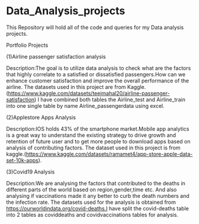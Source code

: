 # Data_Analysis_projects

This Repository will hold all of the code and queries for my Data analysis projects. 

Portfolio Projects

(1)Airline passenger satisfaction analysis

Description:The goal is to utilize data analysis to check what are the factors that highly correlate to a satisfied or dissatisfied passengers.How can we enhance customer satisfaction and improve the overall performance of the airline. 
The datasets used in this project are from Kaggle.(https://www.kaggle.com/datasets/teejmahal20/airline-passenger-satisfaction)
I have combined both tables the Airline_test and Airline_train into one single table by name Airline_passengerdata using excel. 


(2)Applestore Apps Analysis

Description:IOS holds 43% of the smartphone market.Mobile app analytics is a great way to understand the existing strategy to drive growth and retention of future user and to get more people to download apps based on analysis of contributing factors.
The dataset used in this project is from kaggle.(https://www.kaggle.com/datasets/ramamet4/app-store-apple-data-set-10k-apps).

(3)Covid19 Analysis

Description:We are analysing the factors that contributed to the deaths in different parts of the world based on region,gender,time etc.
And also analysing if vaccinations made it any better to curb the death numbers and the infection rate.
The datasets used for the analysis is obtained from https://ourworldindata.org/covid-deaths.I have split the covid-deaths table into 2 tables as coviddeaths and covidvaccinations tables for analysis.
